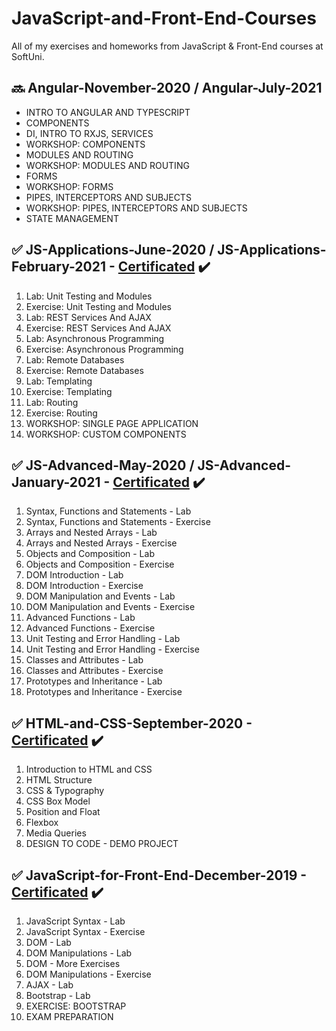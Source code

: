 # JavaScript-and-Front-End-Courses
All of my exercises and homeworks from JavaScript & Front-End courses at SoftUni.

## :soon: Angular-November-2020 / Angular-July-2021
- INTRO TO ANGULAR AND TYPESCRIPT
- COMPONENTS
- DI, INTRO TO RXJS, SERVICES
- WORKSHOP: COMPONENTS
- MODULES AND ROUTING
- WORKSHOP: MODULES AND ROUTING
- FORMS
- WORKSHOP: FORMS
- PIPES, INTERCEPTORS AND SUBJECTS
- WORKSHOP: PIPES, INTERCEPTORS AND SUBJECTS
- STATE MANAGEMENT

## :white_check_mark: JS-Applications-June-2020 / JS-Applications-February-2021 - [Certificated](https://softuni.bg/Certificates/Details/105595/c2b35bf2) :heavy_check_mark:
01. Lab: Unit Testing and Modules
02. Exercise: Unit Testing and Modules
03. Lab: REST Services And AJAX
04. Exercise: REST Services And AJAX
05. Lab: Asynchronous Programming
06. Exercise: Asynchronous Programming
07. Lab: Remote Databases
08. Exercise: Remote Databases
09. Lab: Templating
10. Exercise: Templating
11. Lab: Routing
12. Exercise: Routing
13. WORKSHOP: SINGLE PAGE APPLICATION
14. WORKSHOP: CUSTOM COMPONENTS

## :white_check_mark: JS-Advanced-May-2020 / JS-Advanced-January-2021 - [Certificated](https://softuni.bg/Certificates/Details/103937/77dd36f6) :heavy_check_mark:
01. Syntax, Functions and Statements - Lab
02. Syntax, Functions and Statements - Exercise
03. Arrays and Nested Arrays - Lab
04. Arrays and Nested Arrays - Exercise
05. Objects and Composition - Lab
06. Objects and Composition - Exercise
07. DOM Introduction - Lab
08. DOM Introduction - Exercise
09. DOM Manipulation and Events - Lab
10. DOM Manipulation and Events - Exercise
11. Advanced Functions - Lab
12. Advanced Functions - Exercise
13. Unit Testing and Error Handling - Lab
14. Unit Testing and Error Handling - Exercise
15. Classes and Attributes - Lab
16. Classes and Attributes - Exercise
17. Prototypes and Inheritance - Lab
18. Prototypes and Inheritance - Exercise

## :white_check_mark: HTML-and-CSS-September-2020 - [Certificated](https://softuni.bg/certificates/details/91357/bf50c0c6) :heavy_check_mark:
01. Introduction to HTML and CSS
02. HTML Structure
03. CSS & Typography
04. CSS Box Model	
05. Position and Float
06. Flexbox
07. Media Queries
08. DESIGN TO CODE - DEMO PROJECT

## :white_check_mark: JavaScript-for-Front-End-December-2019 - [Certificated](https://softuni.bg/certificates/details/76257/c5033f87) :heavy_check_mark:
01. JavaScript Syntax - Lab
02. JavaScript Syntax - Exercise
03. DOM - Lab
04. DOM Manipulations - Lab
05. DOM - More Exercises
06. DOM Manipulations - Exercise
07. AJAX - Lab
08. Bootstrap - Lab
09. EXERCISE: BOOTSTRAP
10. EXAM PREPARATION

